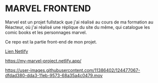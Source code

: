 # MARVEL FRONTEND

Marvel est un projet fullstack que j'ai réalisé au cours de ma formation au Réacteur, où j'ai réalisé une réplique du site du même, qui catalogue les comic books et les personnages marvel.

Ce repo est la partie front-end de mon projet.

<ins>Lien Netlify</ins>

https://my-marvel-project.netlify.app/



https://user-images.githubusercontent.com/11386402/124477067-dfdad380-dda3-11eb-9573-68a35a4c0479.mov

